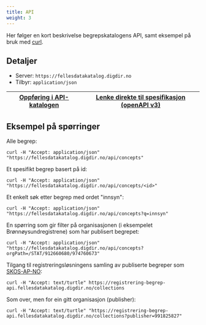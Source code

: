 ```yaml
---
title: API
weight: 3
---
```

Her følger en kort beskrivelse begrepskatalogens API, samt eksempel på bruk med [curl](https://curl.haxx.se/).
## Detaljer
* Server: `https://fellesdatakatalog.digdir.no`
* Tilbyr: `application/json`

| <a href="https://fellesdatakatalog.digdir.no/dataservices/cb6483b8-4d94-473d-a4b9-8ee64abb9b91" target="_blank"><u>Oppføring i API-katalogen</u></a> | <a href="https://raw.githubusercontent.com/brreg/openAPI/master/specs/concept-cat.json" target="_blank"><u>Lenke direkte til spesifikasjon (openAPI v3)</u></a> |
| --------------- | --------- |

## Eksempel på spørringer
Alle begrep:
```
curl -H "Accept: application/json" "https://fellesdatakatalog.digdir.no/api/concepts"
```
Et spesifikt begrep basert på id:
```
curl -H "Accept: application/json" "https://fellesdatakatalog.digdir.no/api/concepts/<id>"
```
Et  enkelt søk etter begrep med ordet "innsyn":
```
curl -H "Accept: application/json" "https://fellesdatakatalog.digdir.no/api/concepts?q=innsyn"
```
En spørring som gir filter på organisasjonen (i eksempelet Brønnøysundregistrene) som har publisert begrepet:
```
curl -H "Accept: application/json" "https://fellesdatakatalog.digdir.no/api/concepts?orgPath=/STAT/912660680/974760673"
```
Tilgang til registreringsløsningens samling av publiserte begreper som <a href="https://doc.difi.no/data/begrep-skos-ap-no/" target="_blank"><u>SKOS-AP-NO</u></a>:
```
curl -H "Accept: text/turtle" https://registrering-begrep-api.fellesdatakatalog.digdir.no/collections
```
Som over, men for ein gitt organisasjon (publisher):
```
curl -H "Accept: text/turtle" "https://registrering-begrep-api.fellesdatakatalog.digdir.no/collections?publisher=991825827"
```
